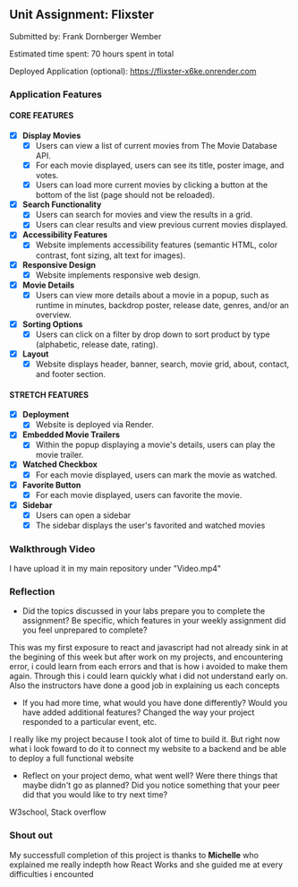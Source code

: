 ## Unit Assignment: Flixster

Submitted by: Frank Dornberger Wember

Estimated time spent: 70 hours spent in total

Deployed Application (optional): https://flixster-x6ke.onrender.com

### Application Features

#### CORE FEATURES


- [X] **Display Movies**
  - [X] Users can view a list of current movies from The Movie Database API.
  - [X] For each movie displayed, users can see its title, poster image, and votes.
  - [X] Users can load more current movies by clicking a button at the bottom of the list (page should not be reloaded).
- [X] **Search Functionality**
  - [X] Users can search for movies and view the results in a grid.
  - [X] Users can clear results and view previous current movies displayed.
- [X] **Accessibility Features**
  - [X] Website implements accessibility features (semantic HTML, color contrast, font sizing, alt text for images).
- [X] **Responsive Design**
  - [X] Website implements responsive web design.
- [X] **Movie Details**
  - [X] Users can view more details about a movie in a popup, such as runtime in minutes, backdrop poster, release date, genres, and/or an overview.
- [X] **Sorting Options**
  - [X] Users can click on a filter by drop down to sort product by type (alphabetic, release date, rating).
- [X] **Layout**
  - [X] Website displays header, banner, search, movie grid, about, contact, and footer section.

#### STRETCH FEATURES

- [X] **Deployment**
  - [X] Website is deployed via Render.
- [X] **Embedded Movie Trailers**
  - [X] Within the popup displaying a movie's details, users can play the movie trailer.
- [X] **Watched Checkbox**
  - [X] For each movie displayed, users can mark the movie as watched.
- [X] **Favorite Button**
  - [X] For each movie displayed, users can favorite the movie.
- [X] **Sidebar**
  - [X] Users can open a sidebar
  - [X] The sidebar displays the user's favorited and watched movies

### Walkthrough Video
I have upload it in my main repository under "Video.mp4"

### Reflection

* Did the topics discussed in your labs prepare you to complete the assignment? Be specific, which features in your weekly assignment did you feel unprepared to complete?

 
 This was my first exposure to react and javascript had not already sink in at the begining of this week but after work on my projects, and encountering error, i could learn from each errors and that is how i avoided to make them again. Through this i could learn quickly what i did not understand early on. Also the instructors have done a good job in explaining us each concepts



* If you had more time, what would you have done differently? Would you have added additional features? Changed the way your project responded to a particular event, etc.

I really like my project because I took alot of time to build it. But right now what i look foward to do it to connect my website to a backend and be able to deploy a full functional website
  

* Reflect on your project demo, what went well? Were there things that maybe didn't go as planned? Did you notice something that your peer did that you would like to try next time?

W3school, Stack overflow


### Shout out

My successfull completion of this project is thanks to **Michelle** who explained me really indepth how React Works and she guided me at every difficulties i encounted
